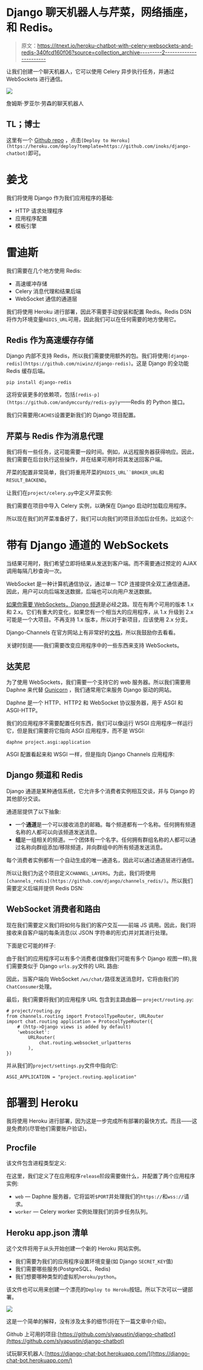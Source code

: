 # Django 聊天机器人与芹菜，网络插座，和 Redis。

> 原文：<https://itnext.io/heroku-chatbot-with-celery-websockets-and-redis-340fcd160f06?source=collection_archive---------2----------------------->

让我们创建一个聊天机器人，它可以使用 Celery 异步执行任务，并通过 WebSockets 进行通信。

![](img/3575021144dffb4ddcd6c18700ddc519.png)

詹姆斯·罗亚尔·劳森的聊天机器人

## TL；博士

这里有一个 [Github repo](https://github.com/slyapustin/django-chatbot) ，点击`[Deploy to Heroku](https://heroku.com/deploy?template=https://github.com/inoks/django-chatbot)`即可。

# 姜戈

我们将使用 Django 作为我们应用程序的基础:

*   HTTP 请求处理程序
*   应用程序配置
*   模板引擎

# 雷迪斯

我们需要在几个地方使用 Redis:

*   高速缓冲存储
*   Celery 消息代理和结果后端
*   WebSocket 通信的通道层

我们将使用 Heroku 进行部署，因此不需要手动安装和配置 Redis。Redis DSN 将作为环境变量`REDIS_URL`可用，因此我们可以在任何需要的地方使用它。

## Redis 作为高速缓存存储

Django 内部不支持 Redis，所以我们需要使用额外的包。我们将使用`[django-redis](https://github.com/niwinz/django-redis)`。这是 Django 的全功能 Redis 缓存后端。

```
pip install django-redis
```

这将安装更多的依赖项，包括`[redis-p](https://github.com/andymccurdy/redis-py)y`——Redis 的 Python 接口。

我们只需要用`CACHES`设置更新我们的 Django 项目配置。

## 芹菜与 Redis 作为消息代理

我们将有一些任务，这可能需要一段时间。例如，从远程服务器获得响应。因此，我们需要在后台执行这些操作，并在结果可用时将其发送回客户端。

芹菜的配置非常简单，我们将重用芹菜的`REDIS_URL``BROKER_URL`和`RESULT_BACKEND`。

让我们在`project/celery.py`中定义芹菜实例:

我们需要在项目中导入 Celery 实例，以确保在 Django 启动时加载应用程序。

所以现在我们的芹菜准备好了，我们可以向我们的项目添加后台任务。比如这个:

# 带有 Django 通道的 WebSockets

当结果可用时，我们希望立即将结果从发送到客户端。而不需要通过预定的 AJAX 调用每隔几秒查询一次。

WebSocket 是一种计算机通信协议，通过单一 TCP 连接提供全双工通信通道。因此，用户可以向后端发送数据，后端也可以向用户发送数据。

[如果你需要 WebSockets，Django 频道](https://github.com/django/channels)是必经之路。现在有两个可用的版本 1.x 和 2.x。它们有重大的变化，如果您有一个相当大的应用程序，从 1.x 升级到 2.x 可能是一个大项目。不再支持 1.x 版本，所以对于新项目，应该使用 2.x 分支。

Django-Channels 在官方网站上有非常好的[文档](https://channels.readthedocs.io/en/latest/)，所以我鼓励你去看看。

关键时刻是——我们需要改变应用程序中的一些东西来支持 WebSockets。

## 达芙尼

为了使用 WebSockets，我们需要一个支持它的 web 服务器。所以我们需要用 Daphne 来代替 [Gunicorn](https://docs.djangoproject.com/en/2.2/howto/deployment/wsgi/gunicorn/) ，我们通常用它来服务 Django 驱动的网站。

Daphne 是一个 HTTP、HTTP2 和 WebSocket 协议服务器，用于 ASGI 和 ASGI-HTTP。

我们的应用程序不需要配置任何东西，我们可以像运行 WSGI 应用程序一样运行它，但是我们需要将它指向 ASGI 应用程序，而不是 WSGI:

```
daphne project.asgi:application
```

ASGI 配置看起来和 WSGI 一样，但是指向 Django Channels 应用程序:

## Django 频道和 Redis

Django 通道是某种通信系统，它允许多个消费者实例相互交谈，并与 Django 的其他部分交谈。

通道层提供了以下抽象:

*   一个**通道**是一个可以接收消息的邮箱。每个频道都有一个名称。任何拥有频道名称的人都可以向该频道发送消息。
*   **组**是一组相关的频道。一个团体有一个名字。任何拥有群组名称的人都可以通过名称向群组添加/移除频道，并向群组中的所有频道发送消息。

每个消费者实例都有一个自动生成的唯一通道名，因此可以通过通道层进行通信。

所以让我们为这个项目定义`CHANNEL_LAYERS`。为此，我们将使用`[channels_redis](https://github.com/django/channels_redis/)`。所以我们需要定义后端并提供 Redis DSN:

## WebSocket 消费者和路由

现在我们需要定义我们将如何与我们的客户交互——前端 JS 调用。因此，我们将接收来自客户端的每条消息(以 JSON 字符串的形式)并对其进行处理。

下面是它可能的样子:

由于我们的应用程序可以有多个消费者(就像我们可能有多个 Django 视图一样),我们需要类似于 Django `urls.py`文件的 URL 路由:

因此，当客户端向 WebSocket `/ws/chat/`路径发送消息时，它将由我们的`ChatConsumer`处理。

最后，我们需要将我们的应用程序 URL 包含到主路由器— `project/routing.py`:

```
# project/routing.py
from channels.routing import ProtocolTypeRouter, URLRouter
import chat.routing application = ProtocolTypeRouter({    
    # (http->Django views is added by default)    
    'websocket':    
        URLRouter(
            chat.routing.websocket_urlpatterns
        ),
})
```

并从我们的`project/settings.py`文件中指向它:

```
ASGI_APPLICATION = "project.routing.application"
```

# 部署到 Heroku

我将使用 Heroku 进行部署，因为这是一步完成所有部署的最快方式。而且——这是免费的(尽管他们需要账户验证)。

## Procfile

该文件包含进程类型定义:

在这里，我们定义了在应用程序`release`阶段需要做什么，并配置了两个应用程序实例:

*   `web` — Daphne 服务器，它将监听`$PORT`并处理我们的`https://`和`wss://`请求。
*   `worker` — Celery worker 实例处理我们的异步任务队列。

## Heroku app.json 清单

这个文件将用于从头开始创建一个新的 Heroku 网站实例。

*   我们需要为我们的应用程序设置环境变量(如 Django `SECRET_KEY`值)
*   我们需要哪些服务(PostgreSQL、Redis)
*   我们想要哪种类型的虚拟机`heroku/python`。

该文件也可以用来创建一个漂亮的`Deploy to Heroku`按钮。所以下次可以一键部署。

[![](img/9cb85dd7004fa644a18ad0e2a80cfd4d.png)](https://heroku.com/deploy?template=https://github.com/inoks/django-chatbot)

这是一个简单的解释，没有涉及太多的细节(将在下一篇文章中介绍)。

Github 上可用的项目:[https://github.com/slyapustin/django-chatbot](https://github.com/slyapustin/django-chatbot)

试玩聊天机器人:[https://django-chat-bot.herokuapp.com/](https://django-chat-bot.herokuapp.com/)